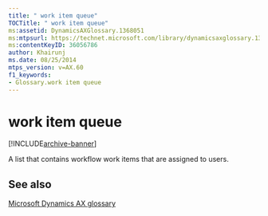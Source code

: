 ```yaml
---
title: " work item queue"
TOCTitle: " work item queue"
ms:assetid: DynamicsAXGlossary.1368051
ms:mtpsurl: https://technet.microsoft.com/library/dynamicsaxglossary.1368051(v=AX.60)
ms:contentKeyID: 36056786
author: Khairunj
ms.date: 08/25/2014
mtps_version: v=AX.60
f1_keywords:
- Glossary.work item queue
---
```


# work item queue


[!INCLUDE[archive-banner](includes/archive-banner.md)]

A list that contains workflow work items that are assigned to users.

## See also

[Microsoft Dynamics AX glossary](glossary/microsoft-dynamics-ax-glossary.md)

  


